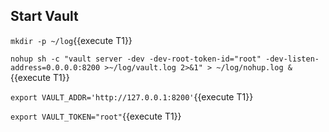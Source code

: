 ## Start Vault

`mkdir -p ~/log`{{execute T1}}

`nohup sh -c "vault server -dev -dev-root-token-id="root" -dev-listen-address=0.0.0.0:8200 >~/log/vault.log 2>&1" > ~/log/nohup.log &`{{execute T1}}

`export VAULT_ADDR='http://127.0.0.1:8200'`{{execute T1}}

`export VAULT_TOKEN="root"`{{execute T1}}